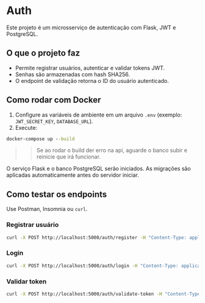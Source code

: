 # Auth

Este projeto é um microsserviço de autenticação com Flask, JWT e PostgreSQL.

## O que o projeto faz

- Permite registrar usuários, autenticar e validar tokens JWT.
- Senhas são armazenadas com hash SHA256.
- O endpoint de validação retorna o ID do usuário autenticado.

## Como rodar com Docker

1. Configure as variáveis de ambiente em um arquivo `.env` (exemplo: `JWT_SECRET_KEY`, `DATABASE_URL`).
2. Execute:

```cmd
docker-compose up --build
```

>> Se ao rodar o build der erro na api, aguarde o banco subir e reinicie que irá funcionar.

O serviço Flask e o banco PostgreSQL serão iniciados. As migrações são aplicadas automaticamente antes do servidor iniciar.

## Como testar os endpoints

Use Postman, Insomnia ou `curl`.

### Registrar usuário
```bash
curl -X POST http://localhost:5000/auth/register -H "Content-Type: application/json" -d "{\"email\":\"user@email.com\",\"username\":\"user1\",\"password\":\"senha123\"}"
```

### Login
```bash
curl -X POST http://localhost:5000/auth/login -H "Content-Type: application/json" -d "{\"email\":\"user@email.com\",\"password\":\"senha123\"}"
```

### Validar token
```bash
curl -X POST http://localhost:5000/auth/validate-token -H "Content-Type: application/json" -d "{\"token\":\"<seu_token_jwt>\"}"
```